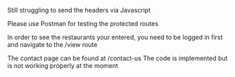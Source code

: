Still struggling to send the headers via Javascript

Please use Postman for testing the protected routes

In order to see the restaurants your entered, you need
to be logged in first and navigate to the /view route

The contact page can be found at /contact-us
The code is implemented but is not working properly 
at the moment